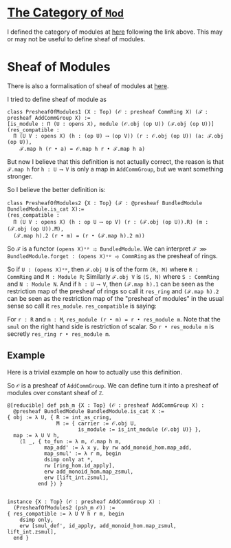 # [The Category of `Mod`](https://ncatlab.org/nlab/show/Mod)

I defined the category of modules at [here](src/cats.lean#L66) following the link above.
This may or may not be useful to define sheaf of modules.

# Sheaf of Modules

There is also a formalisation of sheaf of modules at [here](src/sheaf_of_modules.lean#L25).

I tried to define sheaf of module as
```lean
class PresheafOfModules1 (X : Top) (𝒪 : presheaf CommRing X) (ℱ : presheaf AddCommGroup X) :=
[is_module : Π (U : opens X), module (𝒪.obj (op U)) (ℱ.obj (op U))]
(res_compatible : 
  Π (U V : opens X) (h : (op U) ⟶ (op V)) (r : 𝒪.obj (op U)) (a: ℱ.obj (op U)), 
    ℱ.map h (r • a) = 𝒪.map h r • ℱ.map h a)
```

But now I believe that this definition is not actually correct, the reason is that
`ℱ.map h` for `h : U ⟶ V` is only a map in `AddCommGroup`, but we want something stronger.

So I believe the better definition is:
```lean
class PresheafOfModules2 {X : Top} (ℱ : @presheaf BundledModule BundledModule.is_cat X):=
(res_compatible : 
  Π (U V : opens X) (h : op U ⟶ op V) (r : (ℱ.obj (op U)).R) (m : (ℱ.obj (op U)).M), 
  (ℱ.map h).2 (r • m) = (r • (ℱ.map h).2 m))
```

So `ℱ` is a functor `(opens X)ᵒᵖ ⥤ BundledModule`. 
We can interpret `ℱ ⋙ BundledModule.forget : (opens X)ᵒᵖ ⥤ CommRing` as the presheaf of rings.

So if `U : (opens X)ᵒᵖ`, then `ℱ.obj U` is of the form `(R, M)` where `R : CommRing` and `M : Module R`; Similarly `ℱ.obj V` is `(S, N)` where `S : CommRing` and `N : Module N`. 
And if `h : U ⟶ V`, then `(ℱ.map h).1` can be seen as the restriction map of the presheaf of rings so call it `res_ring` and `(ℱ.map h).2` can be seen as the restriction map of the "presheaf of modules" in the usual sense so call it `res_module`. `res_compatible` is saying:

For `r : R` and `m : M`, `res_module (r • m) = r • res_module m`.
Note that the `smul` on the right hand side is restriction of scalar.
So `r • res_module m` is secretly `res_ring r • res_module m`.

## Example

Here is a trivial example on how to actually use this definition.

So `𝒪` is a presheaf of `AddCommGroup`. We can define turn it into a
presheaf of modules over constant sheaf of `ℤ`.

```lean
@[reducible] def psh_m {X : Top} (𝒪 : presheaf AddCommGroup X) :
  @presheaf BundledModule BundledModule.is_cat X :=
{ obj := λ U, { R := int_as_cring, 
                M := { carrier := 𝒪.obj U, 
                       is_module := is_int_module (𝒪.obj U)} },
  map := λ U V h,
    ⟨𝟙 _, { to_fun := λ m, 𝒪.map h m,
            map_add' := λ x y, by rw add_monoid_hom.map_add,
            map_smul' := λ r m, begin
            dsimp only at *,
            rw [ring_hom.id_apply],
            erw add_monoid_hom.map_zsmul,
            erw [lift_int.zsmul],
          end }⟩ }


instance {X : Top} (𝒪 : presheaf AddCommGroup X) :
  (PresheafOfModules2 (psh_m 𝒪)) :=
{ res_compatible := λ U V h r m, begin
    dsimp only,
    erw [smul_def', id_apply, add_monoid_hom.map_zsmul, lift_int.zsmul],
  end }
```